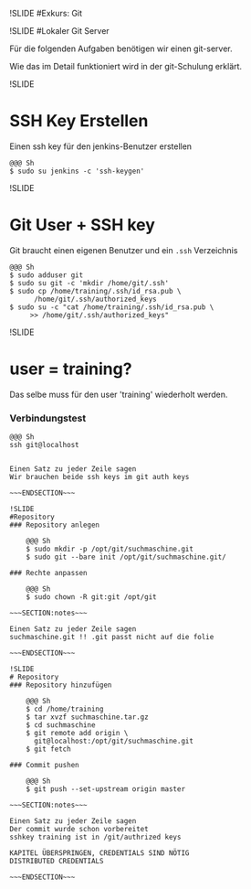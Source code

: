 !SLIDE
#Exkurs: Git

!SLIDE
#Lokaler Git Server

Für die folgenden Aufgaben benötigen wir einen git-server.

Wie das im Detail funktioniert wird in der git-Schulung erklärt.

!SLIDE
# SSH Key Erstellen

Einen ssh key für den jenkins-Benutzer erstellen

    @@@ Sh
    $ sudo su jenkins -c 'ssh-keygen'


!SLIDE
# Git User + SSH key

Git braucht einen eigenen Benutzer und ein `.ssh` Verzeichnis

    @@@ Sh
    $ sudo adduser git
    $ sudo su git -c 'mkdir /home/git/.ssh'
    $ sudo cp /home/training/.ssh/id_rsa.pub \
          /home/git/.ssh/authorized_keys
    $ sudo su -c "cat /home/training/.ssh/id_rsa.pub \
         >> /home/git/.ssh/authorized_keys"

!SLIDE
# user = training?
Das selbe muss für den user 'training' wiederholt werden.

### Verbindungstest

    @@@ Sh
    ssh git@localhost

~~~SECTION:notes~~~

Einen Satz zu jeder Zeile sagen
Wir brauchen beide ssh keys im git auth keys

~~~ENDSECTION~~~

!SLIDE 
#Repository
### Repository anlegen

    @@@ Sh
    $ sudo mkdir -p /opt/git/suchmaschine.git
    $ sudo git --bare init /opt/git/suchmaschine.git/

### Rechte anpassen

    @@@ Sh
    $ sudo chown -R git:git /opt/git

~~~SECTION:notes~~~

Einen Satz zu jeder Zeile sagen
suchmaschine.git !! .git passt nicht auf die folie

~~~ENDSECTION~~~

!SLIDE
# Repository
### Repository hinzufügen

    @@@ Sh
    $ cd /home/training
    $ tar xvzf suchmaschine.tar.gz
    $ cd suchmaschine
    $ git remote add origin \
      git@localhost:/opt/git/suchmaschine.git
    $ git fetch

### Commit pushen

    @@@ Sh
    $ git push --set-upstream origin master

~~~SECTION:notes~~~

Einen Satz zu jeder Zeile sagen
Der commit wurde schon vorbereitet
sshkey training ist in /git/authrized keys

KAPITEL ÜBERSPRINGEN, CREDENTIALS SIND NÖTIG
DISTRIBUTED CREDENTIALS

~~~ENDSECTION~~~

